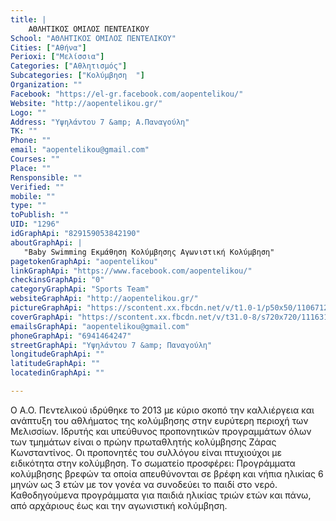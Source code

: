 ```yaml
---
title: |
    ΑΘΛΗΤΙΚΟΣ ΟΜΙΛΟΣ ΠΕΝΤΕΛΙΚΟΥ
School: "ΑΘΛΗΤΙΚΟΣ ΟΜΙΛΟΣ ΠΕΝΤΕΛΙΚΟΥ"
Cities: ["Αθήνα"]
Perioxi: ["Μελίσσια"]
Categories: ["Αθλητισμός"]
Subcategories: ["Κολύμβηση  "]
Organization: ""
Facebook: "https://el-gr.facebook.com/aopentelikou/"
Website: "http://aopentelikou.gr/"
Logo: ""
Address: "Υψηλάντου 7 &amp; Α.Παναγούλη"
TK: ""
Phone: ""
email: "aopentelikou@gmail.com"
Courses: ""
Place: ""
Rensponsible: ""
Verified: ""
mobile: ""
type: ""
toPublish: ""
UID: "1296"
idGraphApi: "829159053842190"
aboutGraphApi: | 
   "Baby Swimming Εκμάθηση Κολύμβησης Αγωνιστική Κολύμβηση"
pagetokenGraphApi: "aopentelikou"
linkGraphApi: "https://www.facebook.com/aopentelikou/"
checkinsGraphApi: "0"
categoryGraphApi: "Sports Team"
websiteGraphApi: "http://aopentelikou.gr/"
pictureGraphApi: "https://scontent.xx.fbcdn.net/v/t1.0-1/p50x50/11067124_829159110508851_9040663413654778607_n.jpg?oh=dc9ba512f6958a576bcb5fd1ce6aa213&amp;oe=5B0BF0C4"
coverGraphApi: "https://scontent.xx.fbcdn.net/v/t31.0-8/s720x720/11163154_829159140508848_1757271925661660279_o.jpg?oh=453537c7a8271854047402130a21d2b2&amp;oe=5B4869C1"
emailsGraphApi: "aopentelikou@gmail.com"
phoneGraphApi: "6941464247"
streetGraphApi: "Υψηλάντου 7 &amp; Παναγούλη"
longitudeGraphApi: ""
latitudeGraphApi: ""
locatedinGraphApi: ""

---
```


Ο Α.Ο. Πεντελικού ιδρύθηκε το 2013 με κύριο σκοπό την καλλιέργεια και ανάπτυξη του αθλήματος της κολύμβησης στην ευρύτερη περιοχή των Μελισσίων. Ιδρυτής και υπεύθυνος προπονητικών προγραμμάτων όλων των τμημάτων είναι ο πρώην πρωταθλητής κολύμβησης Ζάρας Κωνσταντίνος. Οι προπονητές του συλλόγου είναι πτυχιούχοι με ειδικότητα στην κολύμβηση. Tο σωματείο προσφέρει: Προγράμματα κολύμβησης βρεφών τα οποία απευθύνονται σε βρέφη και νήπια ηλικίας 6 μηνών ως 3 ετών με τον γονέα να συνοδεύει το παιδί στο νερό. Καθοδηγούμενα προγράμματα για παιδιά ηλικίας τριών ετών και πάνω, από αρχάριους έως και την αγωνιστική κολύμβηση.


